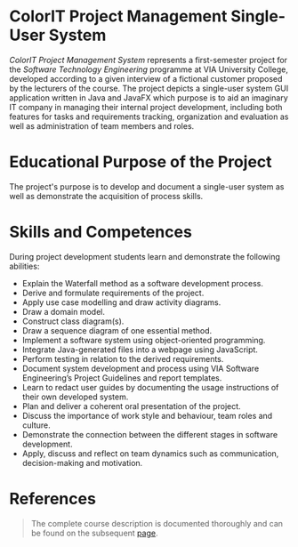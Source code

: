 # ColorIT Project Management Single-User System
*ColorIT Project Management System* represents a first-semester project for the *Software Technology Engineering* programme at VIA University College, developed according to a given interview of a fictional customer proposed by the lecturers of the course. The project depicts a single-user system GUI application written in Java and JavaFX which purpose is to aid an imaginary IT company in managing their internal project development, including both features for tasks and requirements tracking, organization and evaluation as well as administration of team members and roles.

# Educational Purpose of the Project
The project's purpose is to develop and document a single-user system as well as demonstrate the acquisition of process skills.

# Skills and Competences
During project development students learn and demonstrate the following abilities:
* Explain the Waterfall method as a software development process.
* Derive and formulate requirements of the project.
* Apply use case modelling and draw activity diagrams.
* Draw a domain model.
* Construct class diagram(s).
* Draw a sequence diagram of one essential method.
* Implement a software system using object-oriented programming.
* Integrate Java-generated files into a webpage using JavaScript.
* Perform testing in relation to the derived requirements.
* Document system development and process using VIA Software Engineering’s Project Guidelines and report templates.
* Learn to redact user guides by documenting the usage instructions of their own developed system.
* Plan and deliver a coherent oral presentation of the project.
* Discuss the importance of work style and behaviour, team roles and culture.
* Demonstrate the connection between the different stages in software development.
* Apply, discuss and reflect on team dynamics such as communication, decision-making and motivation.

# References
> The complete course description is documented thoroughly and can be found on the subsequent [page](https://en.via.dk/tmh-courses/semester-project-single-user-system?education=ict).
